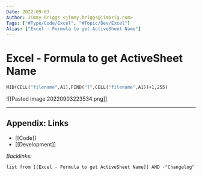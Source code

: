 ```yaml
---
Date: 2022-09-03
Author: Jimmy Briggs <jimmy.briggs@jimbrig.com>
Tags: ["#Type/Code/Excel", "#Topic/Dev/Excel"]
Alias: ["Excel - Formula to get ActiveSheet Name"]
---
```


# Excel - Formula to get ActiveSheet Name

```vb
MID(CELL("filename",A1),FIND("]",CELL("filename",A1))+1,255)
```

![[Pasted image 20220903223534.png]]


***

## Appendix: Links

- [[Code]]
- [[Development]]

*Backlinks:*

```dataview
list from [[Excel - Formula to get ActiveSheet Name]] AND -"Changelog"
```